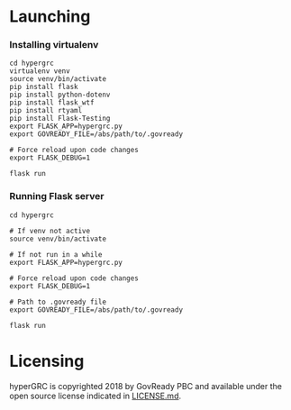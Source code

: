 # Launching

### Installing virtualenv

```
cd hypergrc
virtualenv venv
source venv/bin/activate
pip install flask
pip install python-dotenv
pip install flask_wtf
pip install rtyaml
pip install Flask-Testing
export FLASK_APP=hypergrc.py
export GOVREADY_FILE=/abs/path/to/.govready

# Force reload upon code changes
export FLASK_DEBUG=1

flask run
```

### Running Flask server
```
cd hypergrc

# If venv not active
source venv/bin/activate

# If not run in a while
export FLASK_APP=hypergrc.py

# Force reload upon code changes
export FLASK_DEBUG=1

# Path to .govready file
export GOVREADY_FILE=/abs/path/to/.govready

flask run
```

# Licensing

hyperGRC is copyrighted 2018 by GovReady PBC and available under the open source license indicated in [LICENSE.md](LICENSE.md).

